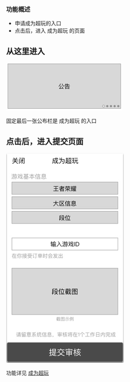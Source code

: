 ### 功能概述
* 申请成为超玩的入口
* 点击后，进入 成为超玩 的页面

从这里进入
---
![](img/模块-公布栏-公告.jpg)

固定最后一张公布栏是 成为超玩 的入口

点击后，进入提交页面
---
![](img/成为超玩.jpg)

功能详见 [成为超玩](verify.md)
